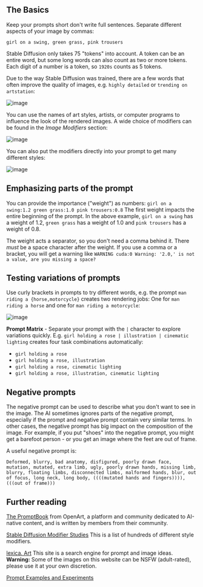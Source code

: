 ## The Basics
Keep your prompts short don't write full sentences. Separate different aspects of your image by commas:

`girl on a swing, green grass, pink trousers`

Stable Diffusion only takes 75 "tokens" into account. A token can be an entire word, but some long words can also count as two or more tokens. Each digit of a number is a token, so `1920s` counts as 5 tokens.

Due to the way Stable Diffusion was trained, there are a few words that often improve the quality of images, e.g. `highly detailed` or `trending on artstation`:

![image](https://user-images.githubusercontent.com/5852422/196815094-2a3d075e-a641-43b2-a773-26ebbd249fb7.png)

You can use the names of art styles, artists, or computer programs to influence the look of the rendered images. A wide choice of modifiers can be found in the _Image Modifiers_ section:

![image](https://user-images.githubusercontent.com/5852422/196817139-fe7f6aa2-b658-4170-be79-e02af7ec604b.png)

You can also put the modifiers directly into your prompt to get many different styles:

![image](https://user-images.githubusercontent.com/5852422/196818870-c44ca641-bc3e-45a9-91a5-c66a7b671d1f.png)

## Emphasizing parts of the prompt
You can provide the importance ("weight") as numbers: `girl on a swing:1.2 green grass:1.0 pink trousers:0.8`
The first weight impacts the entire beginning of the prompt. In the above example, `girl on a swing` has a weight of 1.2, `green grass` has a weight of 1.0 and `pink trousers` has a weight of 0.8.

The weight acts a separator, so you don't need a comma behind it. There *must* be a space character after the weight. If you use a comma or a bracket, you will get a warning like `WARNING cuda:0 Warning: '2.0,' is not a value, are you missing a space?`

## Testing variations of prompts
Use curly brackets in prompts to try different words, e.g. the prompt `man riding a {horse,motorcycle}` creates two rendering jobs: One for `man riding a horse` and one for `man riding a motorcycle`:

![image](https://user-images.githubusercontent.com/5852422/196795838-88dec248-dbbc-4681-b00f-c16444e80a73.png)

**Prompt Matrix** - Separate your prompt with the `|` character to explore variations quickly. E.g. `girl holding a rose | illustration | cinematic lighting` creates four task combinations automatically: 

* `girl holding a rose`
* `girl holding a rose, illustration`
* `girl holding a rose, cinematic lighting`
* `girl holding a rose, illustration, cinematic lighting`

## Negative prompts
The negative prompt can be used to describe what you don't want to see in the image. The AI sometimes ignores parts of the negative prompt, especially if the prompt and negative prompt contain very similar terms. In other cases, the negative prompt has big impact on the composition of the image. For example, if you put "shoes" into the negative prompt, you might get a barefoot person - or you get an image where the feet are out of frame. 

A useful negative prompt is:

`Deformed, blurry, bad anatomy, disfigured, poorly drawn face, mutation, mutated, extra limb, ugly, poorly drawn hands, missing limb, blurry, floating limbs, disconnected limbs, malformed hands, blur, out of focus, long neck, long body, ((((mutated hands and fingers)))), (((out of frame)))`

## Further reading
[The PromptBook](https://openart.ai/promptbook) from OpenArt, a platform and community dedicated to AI-native content, and is written by members from their community.

[Stable Diffusion Modifier Studies](https://proximacentaurib.notion.site/2b07d3195d5948c6a7e5836f9d535592?v=b5b75a67cc52483c9965cfc141f6f582) This is a list of hundreds of different style modifiers.

[lexica. Art](https://lexica.art/) This site is a search engine for prompt and image ideas. **Warning:** Some of the images on this website can be NSFW (adult-rated), please use it at your own discretion.

[Prompt Examples and Experiments](https://strikingloo.github.io/stable-diffusion-vs-dalle-2#prompt-examples-and-experiments)